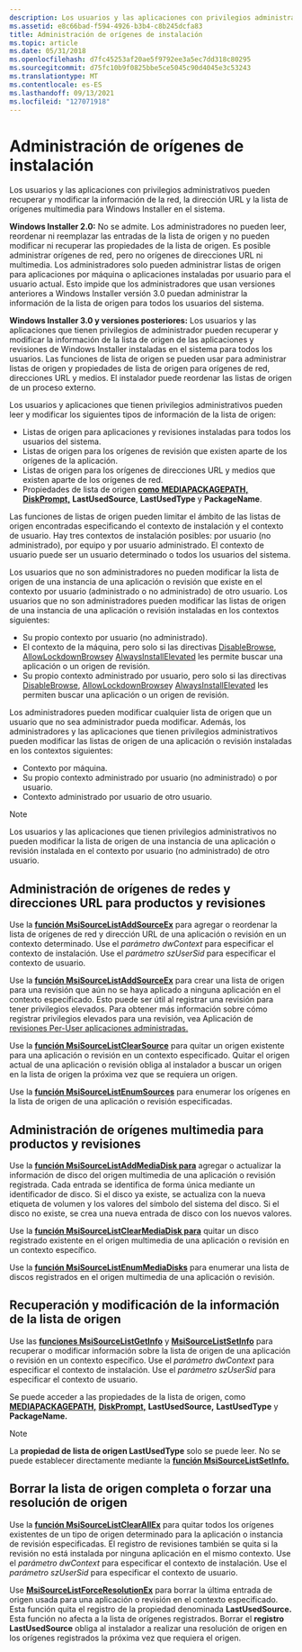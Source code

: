 ```yaml
---
description: Los usuarios y las aplicaciones con privilegios administrativos pueden recuperar y modificar la información de la red, la dirección URL y la lista de orígenes multimedia para Windows Installer en el sistema.
ms.assetid: e8c66bad-f594-4926-b3b4-c8b245dcfa83
title: Administración de orígenes de instalación
ms.topic: article
ms.date: 05/31/2018
ms.openlocfilehash: d7fc45253af20ae5f9792ee3a5ec7dd318c80295
ms.sourcegitcommit: d75fc10b9f0825bbe5ce5045c90d4045e3c53243
ms.translationtype: MT
ms.contentlocale: es-ES
ms.lasthandoff: 09/13/2021
ms.locfileid: "127071918"
---
```

# <a name="managing-installation-sources"></a>Administración de orígenes de instalación

Los usuarios y las aplicaciones con privilegios administrativos pueden recuperar y modificar la información de la red, la dirección URL y la lista de orígenes multimedia para Windows Installer en el sistema.

**Windows Installer 2.0:** No se admite. Los administradores no pueden leer, reordenar ni reemplazar las entradas de la lista de origen y no pueden modificar ni recuperar las propiedades de la lista de origen. Es posible administrar orígenes de red, pero no orígenes de direcciones URL ni multimedia. Los administradores solo pueden administrar listas de origen para aplicaciones por máquina o aplicaciones instaladas por usuario para el usuario actual. Esto impide que los administradores que usan versiones anteriores a Windows Installer versión 3.0 puedan administrar la información de la lista de origen para todos los usuarios del sistema.

**Windows Installer 3.0 y versiones posteriores:** Los usuarios y las aplicaciones que tienen privilegios de administrador pueden recuperar y modificar la información de la lista de origen de las aplicaciones y revisiones de Windows Installer instaladas en el sistema para todos los usuarios. Las funciones de lista de origen se pueden usar para administrar listas de origen y propiedades de lista de origen para orígenes de red, direcciones URL y medios. El instalador puede reordenar las listas de origen de un proceso externo.

Los usuarios y aplicaciones que tienen privilegios administrativos pueden leer y modificar los siguientes tipos de información de la lista de origen:

-   Listas de origen para aplicaciones y revisiones instaladas para todos los usuarios del sistema.
-   Listas de origen para los orígenes de revisión que existen aparte de los orígenes de la aplicación.
-   Listas de origen para los orígenes de direcciones URL y medios que existen aparte de los orígenes de red.
-   Propiedades de lista de origen [**como MEDIAPACKAGEPATH,**](mediapackagepath.md) [**DiskPrompt,**](diskprompt.md) **LastUsedSource**, **LastUsedType** y **PackageName**.

Las funciones de listas de origen pueden limitar el ámbito de las listas de origen encontradas especificando el contexto de instalación y el contexto de usuario. Hay tres contextos de instalación posibles: por usuario (no administrado), por equipo y por usuario administrado. El contexto de usuario puede ser un usuario determinado o todos los usuarios del sistema.

Los usuarios que no son administradores no pueden modificar la lista de origen de una instancia de una aplicación o revisión que existe en el contexto por usuario (administrado o no administrado) de otro usuario. Los usuarios que no son administradores pueden modificar las listas de origen de una instancia de una aplicación o revisión instaladas en los contextos siguientes:

-   Su propio contexto por usuario (no administrado).
-   El contexto de la máquina, pero solo si las directivas [DisableBrowse](disablebrowse.md), [AllowLockdownBrowse](allowlockdownbrowse.md)y [AlwaysInstallElevated](alwaysinstallelevated.md) les permite buscar una aplicación o un origen de revisión.
-   Su propio contexto administrado por usuario, pero solo si las directivas [DisableBrowse](disablebrowse.md), [AllowLockdownBrowse](allowlockdownbrowse.md)y [AlwaysInstallElevated](alwaysinstallelevated.md) les permiten buscar una aplicación o un origen de revisión.

Los administradores pueden modificar cualquier lista de origen que un usuario que no sea administrador pueda modificar. Además, los administradores y las aplicaciones que tienen privilegios administrativos pueden modificar las listas de origen de una aplicación o revisión instaladas en los contextos siguientes:

-   Contexto por máquina.
-   Su propio contexto administrado por usuario (no administrado) o por usuario.
-   Contexto administrado por usuario de otro usuario.

> [!Note]  
> Los usuarios y las aplicaciones que tienen privilegios administrativos no pueden modificar la lista de origen de una instancia de una aplicación o revisión instalada en el contexto por usuario (no administrado) de otro usuario.

 

## <a name="managing-network-and-url-sources-for-products-and-patches"></a>Administración de orígenes de redes y direcciones URL para productos y revisiones

Use la [**función MsiSourceListAddSourceEx**](/windows/desktop/api/Msi/nf-msi-msisourcelistaddsourceexa) para agregar o reordenar la lista de orígenes de red y dirección URL de una aplicación o revisión en un contexto determinado. Use el *parámetro dwContext* para especificar el contexto de instalación. Use el *parámetro szUserSid* para especificar el contexto de usuario.

Use la [**función MsiSourceListAddSourceEx**](/windows/desktop/api/Msi/nf-msi-msisourcelistaddsourceexa) para crear una lista de origen para una revisión que aún no se haya aplicado a ninguna aplicación en el contexto especificado. Esto puede ser útil al registrar una revisión para tener privilegios elevados. Para obtener más información sobre cómo registrar privilegios elevados para una revisión, vea Aplicación de [revisiones Per-User aplicaciones administradas.](patching-per-user-managed-applications.md)

Use la [**función MsiSourceListClearSource**](/windows/desktop/api/Msi/nf-msi-msisourcelistclearsourcea) para quitar un origen existente para una aplicación o revisión en un contexto especificado. Quitar el origen actual de una aplicación o revisión obliga al instalador a buscar un origen en la lista de origen la próxima vez que se requiera un origen.

Use la [**función MsiSourceListEnumSources**](/windows/desktop/api/Msi/nf-msi-msisourcelistenumsourcesa) para enumerar los orígenes en la lista de origen de una aplicación o revisión especificadas.

## <a name="managing-media-sources-for-products-and-patches"></a>Administración de orígenes multimedia para productos y revisiones

Use la [**función MsiSourceListAddMediaDisk para**](/windows/desktop/api/Msi/nf-msi-msisourcelistaddmediadiska) agregar o actualizar la información de disco del origen multimedia de una aplicación o revisión registrada. Cada entrada se identifica de forma única mediante un identificador de disco. Si el disco ya existe, se actualiza con la nueva etiqueta de volumen y los valores del símbolo del sistema del disco. Si el disco no existe, se crea una nueva entrada de disco con los nuevos valores.

Use la [**función MsiSourceListClearMediaDisk para**](/windows/desktop/api/Msi/nf-msi-msisourcelistclearmediadiska) quitar un disco registrado existente en el origen multimedia de una aplicación o revisión en un contexto específico.

Use la [**función MsiSourceListEnumMediaDisks**](/windows/desktop/api/Msi/nf-msi-msisourcelistenummediadisksa) para enumerar una lista de discos registrados en el origen multimedia de una aplicación o revisión.

## <a name="retrieval-and-modification-of-source-list-information"></a>Recuperación y modificación de la información de la lista de origen

Use las [**funciones MsiSourceListGetInfo**](/windows/desktop/api/Msi/nf-msi-msisourcelistgetinfoa) y [**MsiSourceListSetInfo**](/windows/desktop/api/Msi/nf-msi-msisourcelistsetinfoa) para recuperar o modificar información sobre la lista de origen de una aplicación o revisión en un contexto específico. Use el *parámetro dwContext* para especificar el contexto de instalación. Use el *parámetro szUserSid* para especificar el contexto de usuario.

Se puede acceder a las propiedades de la lista de origen, como [**MEDIAPACKAGEPATH,**](mediapackagepath.md) [**DiskPrompt,**](diskprompt.md) **LastUsedSource,** **LastUsedType** y **PackageName.**

> [!Note]  
> La **propiedad de lista de origen LastUsedType** solo se puede leer. No se puede establecer directamente mediante la [**función MsiSourceListSetInfo.**](/windows/desktop/api/Msi/nf-msi-msisourcelistsetinfoa)

 

## <a name="clearing-the-complete-source-list-or-forcing-a-source-resolution"></a>Borrar la lista de origen completa o forzar una resolución de origen

Use la [**función MsiSourceListClearAllEx**](/windows/desktop/api/Msi/nf-msi-msisourcelistclearallexa) para quitar todos los orígenes existentes de un tipo de origen determinado para la aplicación o instancia de revisión especificadas. El registro de revisiones también se quita si la revisión no está instalada por ninguna aplicación en el mismo contexto. Use el *parámetro dwContext* para especificar el contexto de instalación. Use el *parámetro szUserSid* para especificar el contexto de usuario.

Use [**MsiSourceListForceResolutionEx**](/windows/desktop/api/Msi/nf-msi-msisourcelistforceresolutionexa) para borrar la última entrada de origen usada para una aplicación o revisión en el contexto especificado. Esta función quita el registro de la propiedad denominada **LastUsedSource.** Esta función no afecta a la lista de orígenes registrados. Borrar el **registro LastUsedSource** obliga al instalador a realizar una resolución de origen en los orígenes registrados la próxima vez que requiera el origen.

 

 



